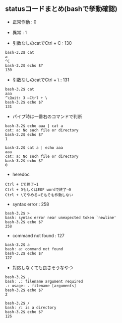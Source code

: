 ## statusコードまとめ(bashで挙動確認)
- 正常作動 : 0
- 異常 : 1

- 引数なしのcatでCtrl + C : 130
```
bash-3.2$ cat
a
^C
bash-3.2$ echo $?
130
```
- 引数なしのcatでCtrl + \ : 131
```
bash-3.2$ cat 
aaa
^\Quit: 3 ←Ctrl + \
bash-3.2$ echo $?
131
```
- パイプ時は一番右のコマンドで判断
```
bash-3.2$ echo aaa | cat a
cat: a: No such file or directory
bash-3.2$ echo $?
1
```
```
bash-3.2$ cat a | echo aaa
aaa
cat: a: No such file or directory
bash-3.2$ echo $?
0
```
- heredoc
```
Ctrl + Cで終了→1
Ctrl + DもしくはEOF wordで終了→0
Ctrl + \でやめる→そもそも作動しない
```
- syntax error : 258
```
bash-3.2$ >
bash: syntax error near unexpected token `newline'
bash-3.2$ echo $?
258
```
- command not found : 127
```
bash-3.2$ a
bash: a: command not found
bash-3.2$ echo $?
127
```
- 対応しなくても良さそうなやつ
```
bash-3.2$ .
bash: .: filename argument required
.: usage: . filename [arguments]
bash-3.2$ echo $?
2
```
```
bash-3.2$ /
bash: /: is a directory
bash-3.2$ echo $?
126
```